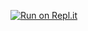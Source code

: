 [![Run on Repl.it](https://repl.it/badge/github/VictorGabrielCorrea/mcggpanel)](https://repl.it/github/VictorGabrielCorrea/mcggpanel)